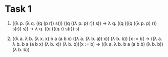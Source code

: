 # Task 1

1) ((λ p. (λ q. ((q (p r)) s))) ((q ((λ p. p) r)) s)) -> λ q. ((q (((q ((λ p. p) r)) s)r)) s)) -> 
λ q. ((q (((q r) s)r)) s)

2) ((λ a. λ b. (λ x. x) b a (a b x) ((λ a. (λ b. a)) x)) (λ b. b)) [x := b] -> 
((λ a. λ b. b a (a b x) (λ b. x)) (λ b. b))[x := b] -> ((λ a. λ b. b a (a b b) (λ b. b)) (λ b. b))
